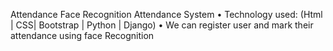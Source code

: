 Attendance Face Recognition Attendance System
• Technology used: (Html | CSS| Bootstrap | Python | Django)
• We can register user and mark their attendance using face Recognition
